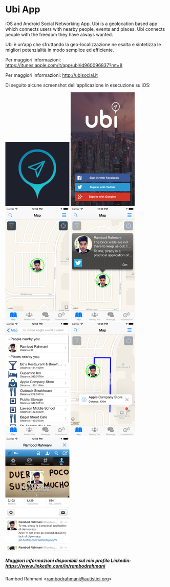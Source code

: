 # Ubi App
iOS and Android Social Networking App. Ubi is a geolocation based app which connects users with nearby people, events and places.
Ubi connects people with the freedom they have always wanted.

Ubi è un’app che sfruttando la geo-localizzazione ne esalta e sintetizza le migliori potenzialità in modo semplice ed efficiente.

Per maggiori informazioni: https://itunes.apple.com/it/app/ubi/id960096837?mt=8

Per maggiori informazioni: http://ubisocial.it

Di seguito alcune screenshot dell'applicazione in esecuzione su iOS:

<img src="screens/0.png" alt="Applicazione Ubi - PIC 0" width="200px"/> <img src="screens/1.png" alt="Applicazione Ubi - PIC 1" width="200px"/> <img src="screens/2.png" alt="Applicazione Ubi - PIC 2" width="200px"/> <img src="screens/3.png" alt="Applicazione Ubi - PIC 3" width="200px"/> <img src="screens/4.png" alt="Applicazione PHOS - PIC 4" width="200px"/> <img src="screens/5.png" alt="Applicazione Ubi - PIC 5" width="200px"/> <img src="screens/6.png" alt="Applicazione Ubi - PIC 6" width="200px"/>

##### Maggiori informazioni disponibili sul mio profilo Linkedin: https://www.linkedin.com/in/rambodrahmani

Rambod Rahmani <<rambodrahmani@autistici.org>>
